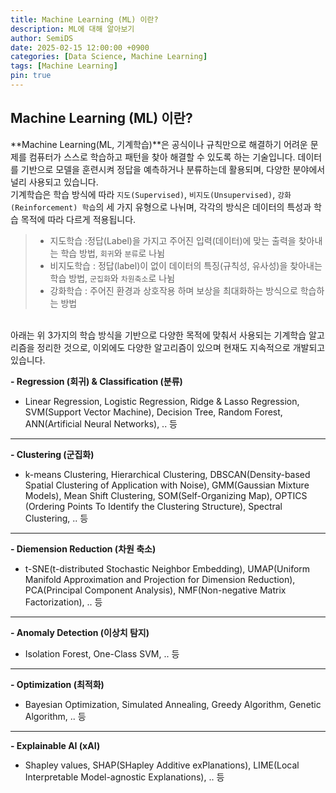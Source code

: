 ```yaml
---
title: Machine Learning (ML) 이란?
description: ML에 대해 알아보기
author: SemiDS
date: 2025-02-15 12:00:00 +0900
categories: [Data Science, Machine Learning]
tags: [Machine Learning]
pin: true
---
```


## Machine Learning (ML) 이란?
**Machine Learning(ML, 기계학습)**은 공식이나 규칙만으로 해결하기 어려운 문제를 컴퓨터가 스스로 학습하고 패턴을 찾아 해결할 수 있도록 하는 기술입니다. 데이터를 기반으로 모델을 훈련시켜 정답을 예측하거나 분류하는데 활용되며, 다양한 분야에서 널리 사용되고 있습니다.  
기계학습은 학습 방식에 따라 `지도(Supervised)`, `비지도(Unsupervised)`, `강화(Reinforcement) 학습`의 세 가지 유형으로 나뉘며, 각각의 방식은 데이터의 특성과 학습 목적에 따라 다르게 적용됩니다.

>- 지도학습 :정답(Label)을 가지고 주어진 입력(데이터)에 맞는 출력을 찾아내는 학습 방법, `회귀`와 `분류`로 나뉨
>- 비지도학습 : 정답(label)이 없이 데이터의 특징(규칙성, 유사성)을 찾아내는 학습 방법, `군집화`와 `차원축소`로 나뉨
>- 강화학습 : 주어진 환경과 상호작용 하며 보상을 최대화하는 방식으로 학습하는 방법

<br>
아래는 위 3가지의 학습 방식을 기반으로 다양한 목적에 맞춰서 사용되는 기계학습 알고리즘을 정리한 것으로, 이외에도 다양한 알고리즘이 있으며 현재도 지속적으로 개발되고 있습니다.

**\- Regression (회귀) & Classification (분류)**
- Linear Regression, Logistic Regression, Ridge & Lasso Regression, SVM(Support Vector Machine), Decision Tree, Random Forest, ANN(Artificial Neural Networks), .. 등

***

**\- Clustering (군집화)**
- k-means Clustering, Hierarchical Clustering, DBSCAN(Density-based Spatial Clustering of Application with Noise), GMM(Gaussian Mixture Models), Mean Shift Clustering, SOM(Self-Organizing Map), OPTICS (Ordering Points To Identify the Clustering Structure), Spectral Clustering, .. 등

***

**\- Diemension Reduction (차원 축소)**
- t-SNE(t-distributed Stochastic Neighbor Embedding), UMAP(Uniform Manifold Approximation and Projection for Dimension Reduction), PCA(Principal Component Analysis), NMF(Non-negative Matrix Factorization), .. 등

***

**\- Anomaly Detection (이상치 탐지)**
- Isolation Forest, One-Class SVM, .. 등

***

**\- Optimization (최적화)**
- Bayesian Optimization, Simulated Annealing, Greedy Algorithm, Genetic Algorithm, .. 등

***

**\- Explainable AI (xAI)**
- Shapley values, SHAP(SHapley Additive exPlanations), LIME(Local Interpretable Model-agnostic Explanations), .. 등


